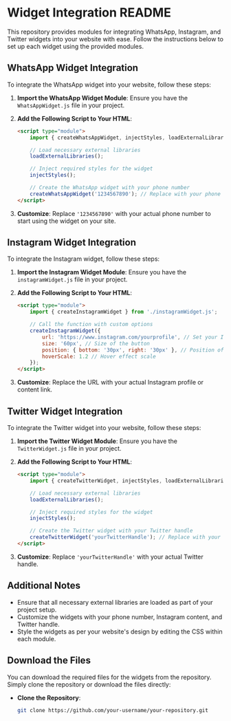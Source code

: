 # Widget Integration README

This repository provides modules for integrating WhatsApp, Instagram, and Twitter widgets into your website with ease. Follow the instructions below to set up each widget using the provided modules.

## WhatsApp Widget Integration

To integrate the WhatsApp widget into your website, follow these steps:

1. **Import the WhatsApp Widget Module**:
   Ensure you have the `WhatsAppWidget.js` file in your project.

2. **Add the Following Script to Your HTML**:

    ```html
    <script type="module">
        import { createWhatsAppWidget, injectStyles, loadExternalLibraries } from './WhatsAppWidget.js';

        // Load necessary external libraries
        loadExternalLibraries();

        // Inject required styles for the widget
        injectStyles();

        // Create the WhatsApp widget with your phone number
        createWhatsAppWidget('1234567890'); // Replace with your phone number
    </script>
    ```

3. **Customize**:
   Replace `'1234567890'` with your actual phone number to start using the widget on your site.

## Instagram Widget Integration

To integrate the Instagram widget, follow these steps:

1. **Import the Instagram Widget Module**:
   Ensure you have the `instagramWidget.js` file in your project.

2. **Add the Following Script to Your HTML**:

    ```html
    <script type="module">
        import { createInstagramWidget } from './instagramWidget.js';

        // Call the function with custom options
        createInstagramWidget({
            url: 'https://www.instagram.com/yourprofile', // Set your Instagram profile URL
            size: '60px', // Size of the button
            position: { bottom: '30px', right: '30px' }, // Position of the button
            hoverScale: 1.2 // Hover effect scale
        });
    </script>
    ```

3. **Customize**:
   Replace the URL with your actual Instagram profile or content link.

## Twitter Widget Integration

To integrate the Twitter widget into your website, follow these steps:

1. **Import the Twitter Widget Module**:
   Ensure you have the `TwitterWidget.js` file in your project.

2. **Add the Following Script to Your HTML**:

    ```html
    <script type="module">
        import { createTwitterWidget, injectStyles, loadExternalLibraries } from './TwitterWidget.js';

        // Load necessary external libraries
        loadExternalLibraries();

        // Inject required styles for the widget
        injectStyles();

        // Create the Twitter widget with your Twitter handle
        createTwitterWidget('yourTwitterHandle'); // Replace with your Twitter handle
    </script>
    ```

3. **Customize**:
   Replace `'yourTwitterHandle'` with your actual Twitter handle.

## Additional Notes

- Ensure that all necessary external libraries are loaded as part of your project setup.
- Customize the widgets with your phone number, Instagram content, and Twitter handle.
- Style the widgets as per your website's design by editing the CSS within each module.

## Download the Files

You can download the required files for the widgets from the repository. Simply clone the repository or download the files directly:

- **Clone the Repository**:
  ```bash
  git clone https://github.com/your-username/your-repository.git
